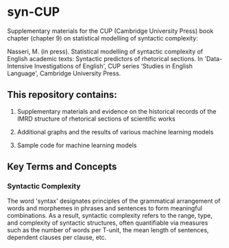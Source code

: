 # syn-CUP
Supplementary materials for the CUP (Cambridge University Press) book chapter (chapter 9) on statistical modelling of syntactic complexity:

Nasseri, M. (in press). Statistical modelling of syntactic complexity of English academic texts: Syntactic predictors of rhetorical sections. In 'Data-Intensive Investigations of English', CUP series ‘Studies in English Language', Cambridge University Press.


## This repository contains:

1. Supplementary materials and evidence on the historical records of the IMRD structure of rhetorical sections of scientific works

2. Additional graphs and the results of various machine learning models

3. Sample code for machine learning models


## Key Terms and Concepts

### Syntactic Complexity
The word 'syntax' designates principles of the grammatical arrangement of words and morphemes in phrases and sentences to form meaningful combinations. As a result, syntactic complexity refers to the range, type, and complexity of syntactic structures, often quantifiable via measures such as the number of words per T-unit, the mean length of sentences, dependent clauses per clause, etc.
